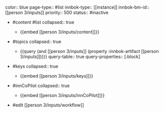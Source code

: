 color:: blue
page-type:: #list
innbok-type:: [[instance]]
innbok-bm-id:: [[person 3/inputs]]
priority:: 500
status:: #inactive

- #content #list
  collapsed:: true
	- {{embed [[person 3/inputs/content]]}}
- #topics
   collapsed:: true
    - {{query (and [[person 3/inputs]] (property :innbok-artifact [[person 3/inputs]]))}}
      query-table:: true
      query-properties:: [:block]
- #keys
  collapsed:: true
	- {{embed [[person 3/inputs/keys]]}}
- #innCoPilot
   collapsed:: true
	 - {{embed [[person 3/inputs/innCoPilot]]}}

- #edit [[person 3/inputs/workflow]]

